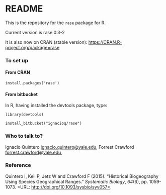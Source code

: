 # README #

This is the repository for the `rase` package for R.

Current version is rase 0.3-2

It is also now on CRAN (stable version):
https://CRAN.R-project.org/package=rase


### To set up ###

#### From CRAN ####

`install.packages('rase')`

#### From bitbucket ####
In R, having installed the devtools package, type:

`library(devtools)`

`install_bitbucket("ignacioq/rase")`


### Who to talk to? ###

Ignacio Quintero <ignacio.quintero@yale.edu>,
Forrest Crawford <forrest.crawford@yale.edu>,

### Reference ###
Quintero I, Keil P, Jetz W and Crawford F (2015). “Historical Biogeography Using Species
Geographical Ranges.” _Systematic Biology_, *64*(6), pp. 1059-1073. <URL:
http://doi.org/10.1093/sysbio/syv057>.

